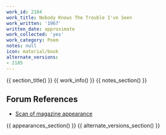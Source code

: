 ```yaml
---
work_id: 2184
work_title: Nobody Knows The Trouble I've Seen
work_written: '1967'
written_date: approximate
work_collected: 'yes'
work_category: Poem
notes: null
icon: material/book
alternate_versions:
- 2185
---
```


{{ section_title() }}
{{ work_info() }}
{{ notes_section() }}
## Forum References
- [Scan of magazine appearance](https://bukowskiforum.com/threads/abyss-vol-3-no-1-spring-1971-three-uncollected-bukowski-poems.10763/)

{{ appearances_section() }}
{{ alternate_versions_section() }}